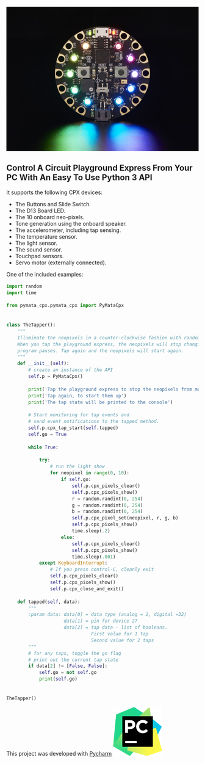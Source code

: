 ![logo](https://github.com/MrYsLab/pymata-cpx/blob/master/docs/images/cpx.jpg)

## Control A Circuit Playground Express From Your PC With An Easy To Use Python 3 API

It supports the following CPX devices:
* The Buttons and Slide Switch.
* The D13 Board LED.
* The 10 onboard neo-pixels.
* Tone generation using the onboard speaker.
* The accelerometer, including tap sensing.
* The temperature sensor.
* The light sensor.
* The sound sensor.
* Touchpad sensors.
* Servo motor (externally connected).

One of the included examples:
```python
import random
import time

from pymata_cpx.pymata_cpx import PyMataCpx


class TheTapper():
    """
    Illuminate the neopixels in a counter-clockwise fashion with randomly generated colors.
    When you tap the playground express, the neopixels will stop changing and the
    program pauses. Tap again and the neopixels will start again.
    """
    def __init__(self):
        # create an instance of the API
        self.p = PyMataCpx()

        print('Tap the playground express to stop the neopixels from moving.')
        print('Tap again, to start them up')
        print('The tap state will be printed to the console')

        # Start monitoring for tap events and
        # send event notifications to the tapped method.
        self.p.cpx_tap_start(self.tapped)
        self.go = True

        while True:

            try:
                # run the light show
                for neopixel in range(0, 10):
                    if self.go:
                        self.p.cpx_pixels_clear()
                        self.p.cpx_pixels_show()
                        r = random.randint(0, 254)
                        g = random.randint(0, 254)
                        b = random.randint(0, 254)
                        self.p.cpx_pixel_set(neopixel, r, g, b)
                        self.p.cpx_pixels_show()
                        time.sleep(.2)
                    else:
                        self.p.cpx_pixels_clear()
                        self.p.cpx_pixels_show()
                        time.sleep(.001)
            except KeyboardInterrupt:
                # If you press control-C, cleanly exit
                self.p.cpx_pixels_clear()
                self.p.cpx_pixels_show()
                self.p.cpx_close_and_exit()

    def tapped(self, data):
        """
        :param data: data[0] = data type (analog = 2, digital =32)
                     data[1] = pin for device 27
                     data[2] = tap data - list of booleans.
                               First value for 1 tap
                               Second value for 2 taps
        """
        # for any taps, toggle the go flag
        # print out the current tap state
        if data[2] != [False, False]:
            self.go = not self.go
            print(self.go)


TheTapper()

```

This project was developed with
[Pycharm](https://www.jetbrains.com/pycharm/)
![logo](https://github.com/MrYsLab/python_banyan/blob/master/images/icon_PyCharm.png)
